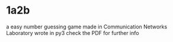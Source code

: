 # 1a2b
a easy number guessing game made in Communication Networks Laboratory
wrote in py3
check the PDF for further info
